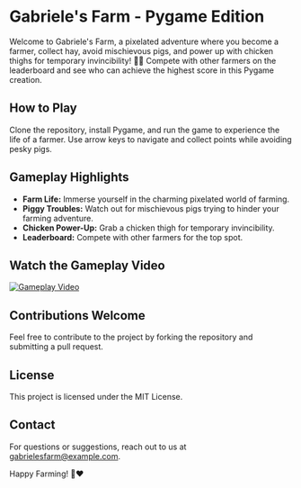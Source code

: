 # Gabriele's Farm - Pygame Edition

Welcome to Gabriele's Farm, a pixelated adventure where you become a farmer, collect hay, avoid mischievous pigs, and power up with chicken thighs for temporary invincibility! 🐖🌾 Compete with other farmers on the leaderboard and see who can achieve the highest score in this Pygame creation.

## How to Play
Clone the repository, install Pygame, and run the game to experience the life of a farmer. Use arrow keys to navigate and collect points while avoiding pesky pigs.

## Gameplay Highlights
- **Farm Life:** Immerse yourself in the charming pixelated world of farming.
- **Piggy Troubles:** Watch out for mischievous pigs trying to hinder your farming adventure.
- **Chicken Power-Up:** Grab a chicken thigh for temporary invincibility.
- **Leaderboard:** Compete with other farmers for the top spot.

## Watch the Gameplay Video
[![Gameplay Video](https://i.imgur.com/your-thumbnail-image.jpg)](https://vimeo.com/903448565?share=copy)


## Contributions Welcome
Feel free to contribute to the project by forking the repository and submitting a pull request.

## License
This project is licensed under the MIT License.

## Contact
For questions or suggestions, reach out to us at gabrielesfarm@example.com.

Happy Farming! 🌾❤️
